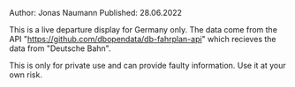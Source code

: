 Author: Jonas Naumann
Published: 28.06.2022

This is a live departure display for Germany only. The data come from the API "https://github.com/dbopendata/db-fahrplan-api" which recieves the data from "Deutsche Bahn".

This is only for private use and can provide faulty information. Use it at your own risk.